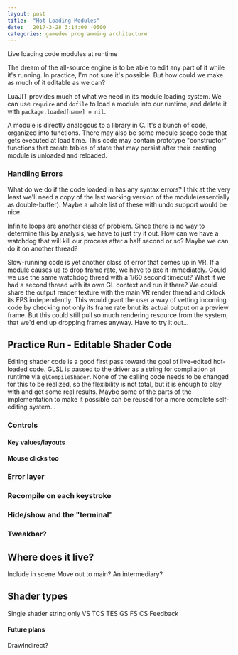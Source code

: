 ```yaml
---
layout: post
title:  "Hot Loading Modules"
date:   2017-3-28 3:14:00 -0500
categories: gamedev programming architecture
---
```


Live loading code modules at runtime


The dream of the all-source engine is to be able to edit any part of it while it's running. In practice, I'm not sure it's possible. But how could we make as much of it editable as we can?

LuaJIT provides much of what we need in its module loading system. We can use `require` and `dofile` to load a module into our runtime, and delete it with `package.loaded[name] = nil`.

A module is directly analogous to a library in C. It's a bunch of code, organized into functions. There may also be some module scope code that gets executed at load time. This code may contain prototype "constructor" functions that create tables of state that may persist after their creating module is unloaded and reloaded.

### Handling Errors

What do we do if the code loaded in has any syntax errors? I thik at the very least we'll need a copy of the last working version of the module(essentially as double-buffer). Maybe a whole list of these with undo support would be nice.

Infinite loops are another class of problem. Since there is no way to determine this by analysis, we have to just try it out. How can we have a watchdog that will kill our process after a half second or so? Maybe we can do it on another thread?

Slow-running code is yet another class of error that comes up in VR. If a module causes us to drop frame rate, we have to axe it immediately. Could we use the same watchdog thread with a 1/60 second timeout?  What if we had a second thread with its own GL context and run it there? We could share the output render texture with the main VR render thread and cklock its FPS independently. This would grant the user a way of vetting incoming code by checking not only its frame rate bnut its actual output on a preview frame. But this could still pull so much rendering resource from the system, that we'd end up dropping frames anyway. Have to try it out...


## Practice Run - Editable Shader Code

Editing shader code is a good first pass toward the goal of live-edited hot-loaded code. GLSL is passed to the driver as a string for compilation at runtime via `glCompileShader`. None of the calling code needs to be changed for this to be realized, so the flexibility is not total, but it is enough to play with and get some real results. Maybe some of the parts of the implementation to make it possible can be reused for a more complete self-editing system...



### Controls
#### Key values/layouts

#### Mouse clicks too

### Error layer

### Recompile on each keystroke

### Hide/show and the "terminal"

### Tweakbar?

## Where does it live?
Include in scene
Move out to main? An intermediary?


## Shader types
Single shader string only
VS TCS TES GS FS CS
Feedback


#### Future plans
DrawIndirect?

